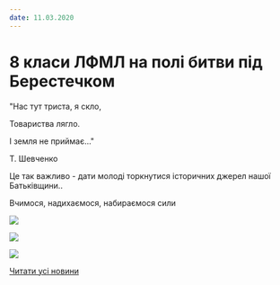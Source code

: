 ```yaml
---
date: 11.03.2020
---
```

# 8 класи ЛФМЛ на полі битви під Берестечком

"Нас тут триста, я скло,

Товариства лягло.

І земля не приймає..."

Т. Шевченко

Це так важливо - дати молоді торкнутися історичних джерел нашої Батьківщини..

Вчимося, надихаємося, набираємося сили

![](/images/blog/8-класи-лфмл-на-полі-битви-під-берестечком/berest3.jpg)

![](/images/blog/8-класи-лфмл-на-полі-битви-під-берестечком/berest1.jpg)

![](/images/blog/8-класи-лфмл-на-полі-битви-під-берестечком/berest2.jpg)

[Читати усі новини](/news)
